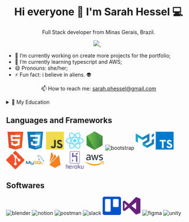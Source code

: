<h1 align='center'>
  Hi everyone 👋 I'm Sarah Hessel 💻
</h1>

<p align='center'>
  Full Stack developer from Minas Gerais, Brazil.
</p>
<p align='center'>
  
  <a href="https://www.linkedin.com/in/sarah-pereira-hessel-35a520160/" target="_blank">
    <img src="https://img.shields.io/badge/linkedin-%230077B5.svg?&style=for-the-badge&logo=linkedin&logoColor=white" />
  </a>&nbsp;&nbsp;
</p>

- 🔭 I’m currently working on create more projects for the portfolio;
- 🌱 I’m currently learning typescript and AWS;
- 😄 Pronouns: she/her;
- ⚡ Fun fact: i believe in aliens. 👽
<p align='center'>
  📫 How to reach me: <a href='mailto:sarah.phessel@gmail.com'>sarah.phessel@gmail.com</a>
</p>


<details>
  <summary>📃 My Education</summary>


- 📖 **Labenu**\
📆 2020 – 2021\
📍 **Full Stack Web Development** - Brazil


- 📖 **Federal Institute of Science and Technology - IFTM**\
📆 2017 – 2019\
📍 **High School and Computer Graphics Technician** - Uberlândia, Brazil

</details>

<h2>Languages and Frameworks</h2>

<p>
<img src="https://raw.githubusercontent.com/devicons/devicon/2809b567852a4648062a2d3e7c1c531367458c0b/icons/html5/html5-original.svg" alt="html" width="50" />
<img src="https://raw.githubusercontent.com/devicons/devicon/2809b567852a4648062a2d3e7c1c531367458c0b/icons/css3/css3-original.svg" alt="css" width="50" />
<img src="https://raw.githubusercontent.com/devicons/devicon/2809b567852a4648062a2d3e7c1c531367458c0b/icons/javascript/javascript-original.svg" alt="javascript" width="50" />
<img src="https://raw.githubusercontent.com/devicons/devicon/2809b567852a4648062a2d3e7c1c531367458c0b/icons/react/react-original.svg" alt="react" width="50" />
<img src="https://raw.githubusercontent.com/devicons/devicon/2809b567852a4648062a2d3e7c1c531367458c0b/icons/nodejs/nodejs-original.svg" alt="nodejs" width="50" />
<img src="https://upload.wikimedia.org/wikipedia/commons/thumb/b/b2/Bootstrap_logo.svg/1024px-Bootstrap_logo.svg.png" alt="bootstrap" width="50" />
<img src="https://raw.githubusercontent.com/devicons/devicon/2809b567852a4648062a2d3e7c1c531367458c0b/icons/materialui/materialui-original.svg" alt="material-ui" width="50" />
<img src="https://raw.githubusercontent.com/devicons/devicon/2809b567852a4648062a2d3e7c1c531367458c0b/icons/typescript/typescript-original.svg" alt="typescript" width="50" />  
<img src="https://raw.githubusercontent.com/devicons/devicon/2809b567852a4648062a2d3e7c1c531367458c0b/icons/git/git-original.svg" alt="git" width="50" />
<img src="https://raw.githubusercontent.com/devicons/devicon/master/icons/mysql/mysql-original-wordmark.svg" alt="sql" width="50" />  
<img src="https://raw.githubusercontent.com/devicons/devicon/2809b567852a4648062a2d3e7c1c531367458c0b/icons/firebase/firebase-plain.svg" alt="firebase" width="50" />  
<img src="https://raw.githubusercontent.com/devicons/devicon/2809b567852a4648062a2d3e7c1c531367458c0b/icons/heroku/heroku-original-wordmark.svg" alt="heroku" width="50" />  
<img src="https://raw.githubusercontent.com/devicons/devicon/2809b567852a4648062a2d3e7c1c531367458c0b/icons/amazonwebservices/amazonwebservices-original.svg" alt="aws" width="50" /> 
</p>


<h2>Softwares</h2>

<p>
<img src="https://upload.wikimedia.org/wikipedia/commons/thumb/0/0c/Blender_logo_no_text.svg/1024px-Blender_logo_no_text.svg.png" alt="blender" width="50" />
<img src="https://pics.freeicons.io/uploads/icons/png/18579954981556105328-512.png" alt="notion" width="50" />
<img src="https://symbols.getvecta.com/stencil_92/21_postman-icon.fddaf8a27f.svg" alt="postman" width="50" />
<img src="https://cdn.worldvectorlogo.com/logos/slack-new-logo.svg" alt="slack" width="50" />
<img src="https://raw.githubusercontent.com/devicons/devicon/2809b567852a4648062a2d3e7c1c531367458c0b/icons/trello/trello-plain.svg" alt="trello" width="50" />
<img src="https://raw.githubusercontent.com/devicons/devicon/2809b567852a4648062a2d3e7c1c531367458c0b/icons/visualstudio/visualstudio-plain.svg" alt="vscode" width="50" />
<img src="https://cdn.worldvectorlogo.com/logos/figma-1.svg" alt="figma" width="30" />
<img src="https://encrypted-tbn0.gstatic.com/images?q=tbn:ANd9GcT5UnFFdWDmbfoC_o_V4ZHWotnLypwLAVhv_bxcbG1fVC1eoNLdAZsNscpXg8YDIveORfU&usqp=CAU" alt="unity" width="50" />
</p>

<!--
**phsarah/phsarah** is a ✨ _special_ ✨ repository because its `README.md` (this file) appears on your GitHub profile.


